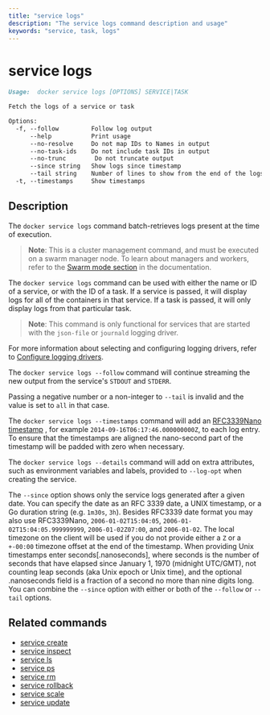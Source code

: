 ```yaml
---
title: "service logs"
description: "The service logs command description and usage"
keywords: "service, task, logs"
---
```


# service logs

```Markdown
Usage:  docker service logs [OPTIONS] SERVICE|TASK

Fetch the logs of a service or task

Options:
  -f, --follow         Follow log output
      --help           Print usage
      --no-resolve     Do not map IDs to Names in output
      --no-task-ids    Do not include task IDs in output
      --no-trunc        Do not truncate output
      --since string   Show logs since timestamp
      --tail string    Number of lines to show from the end of the logs (default "all")
  -t, --timestamps     Show timestamps
```

## Description

The `docker service logs` command batch-retrieves logs present at the time of execution.

> **Note**: This is a cluster management command, and must be executed on a swarm
> manager node. To learn about managers and workers, refer to the [Swarm mode
> section](https://docs.docker.com/engine/swarm/) in the documentation.

The `docker service logs` command can be used with either the name or ID of a
service, or with the ID of a task. If a service is passed, it will display logs
for all of the containers in that service. If a task is passed, it will only
display logs from that particular task.

> **Note**: This command is only functional for services that are started with
> the `json-file` or `journald` logging driver.

For more information about selecting and configuring logging drivers, refer to
[Configure logging drivers](https://docs.docker.com/engine/admin/logging/overview/).

The `docker service logs --follow` command will continue streaming the new output from
the service's `STDOUT` and `STDERR`.

Passing a negative number or a non-integer to `--tail` is invalid and the
value is set to `all` in that case.

The `docker service logs --timestamps` command will add an [RFC3339Nano timestamp](https://golang.org/pkg/time/#pkg-constants)
, for example `2014-09-16T06:17:46.000000000Z`, to each
log entry. To ensure that the timestamps are aligned the
nano-second part of the timestamp will be padded with zero when necessary.

The `docker service logs --details` command will add on extra attributes, such as
environment variables and labels, provided to `--log-opt` when creating the
service.

The `--since` option shows only the service logs generated after
a given date. You can specify the date as an RFC 3339 date, a UNIX
timestamp, or a Go duration string (e.g. `1m30s`, `3h`). Besides RFC3339 date
format you may also use RFC3339Nano, `2006-01-02T15:04:05`,
`2006-01-02T15:04:05.999999999`, `2006-01-02Z07:00`, and `2006-01-02`. The local
timezone on the client will be used if you do not provide either a `Z` or a
`+-00:00` timezone offset at the end of the timestamp. When providing Unix
timestamps enter seconds[.nanoseconds], where seconds is the number of seconds
that have elapsed since January 1, 1970 (midnight UTC/GMT), not counting leap
seconds (aka Unix epoch or Unix time), and the optional .nanoseconds field is a
fraction of a second no more than nine digits long. You can combine the
`--since` option with either or both of the `--follow` or `--tail` options.

## Related commands

* [service create](service_create.md)
* [service inspect](service_inspect.md)
* [service ls](service_ls.md)
* [service ps](service_ps.md)
* [service rm](service_rm.md)
* [service rollback](service_rollback.md)
* [service scale](service_scale.md)
* [service update](service_update.md)
